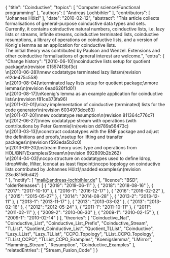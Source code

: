 {
    "title": "Coinductive",
    "topics": [
        "Computer science/Functional programming"
    ],
    "authors": [
        "Andreas Lochbihler"
    ],
    "contributors": [
        "Johannes Hölzl"
    ],
    "date": "2010-02-12",
    "abstract": "This article collects formalisations of general-purpose coinductive data types and sets. Currently, it contains coinductive natural numbers, coinductive lists, i.e. lazy lists or streams, infinite streams, coinductive terminated lists, coinductive resumptions, a library of operations on coinductive lists, and a version of König's lemma as an application for coinductive lists.<br>The initial theory was contributed by Paulson and Wenzel. Extensions and other coinductive formalisations of general interest are welcome.",
    "extra": {
        "Change history": "[2010-06-10]\ncoinductive lists setup for quotient package\n(revision 015574f3bf3c)<br>\n[2010-06-28]\nnew codatatype terminated lazy lists\n(revision e12de475c558)<br>\n[2010-08-04]\nterminated lazy lists setup for quotient package;\nmore lemmas\n(revision 6ead626f1d01)<br>\n[2010-08-17]\nKoenig's lemma as an example application for coinductive lists\n(revision f81ce373fa96)<br>\n[2011-02-01]\nlazy implementation of coinductive (terminated) lists for the code generator\n(revision 6034973dce83)<br>\n[2011-07-20]\nnew codatatype resumption\n(revision 811364c776c7)<br>\n[2012-06-27]\nnew codatatype stream with operations (with contributions by Peter Gammie)\n(revision dd789a56473c)<br>\n[2013-03-13]\nconstruct codatatypes with the BNF package and adjust the definitions and proofs,\nsetup for lifting and transfer packages\n(revision f593eda5b2c0)<br>\n[2013-09-20]\nstream theory uses type and operations from HOL/BNF/Examples/Stream\n(revision 692809b2b262)<br>\n[2014-04-03]\nccpo structure on codatatypes used to define ldrop, ldropWhile, lfilter, lconcat as least fixpoint;\nccpo topology on coinductive lists contributed by Johannes Hölzl;\nadded examples\n(revision 23cd8156bd42)<br>"
    },
    "notify": [
        "mail@andreas-lochbihler.de"
    ],
    "licence": "BSD",
    "olderReleases": [
        {
            "2019": "2019-06-11"
        },
        {
            "2018": "2018-08-16"
        },
        {
            "2017": "2017-10-10"
        },
        {
            "2016-1": "2016-12-17"
        },
        {
            "2016": "2016-02-22"
        },
        {
            "2015": "2015-05-27"
        },
        {
            "2014": "2014-08-28"
        },
        {
            "2013-2": "2013-12-11"
        },
        {
            "2013-1": "2013-11-17"
        },
        {
            "2013": "2013-03-02"
        },
        {
            "2013": "2013-02-16"
        },
        {
            "2012": "2012-05-24"
        },
        {
            "2011-1": "2011-10-11"
        },
        {
            "2011": "2011-02-11"
        },
        {
            "2009-2": "2010-06-30"
        },
        {
            "2009-1": "2010-02-15"
        },
        {
            "2009-1": "2010-02-14"
        }
    ],
    "theories": [
        "Coinductive_Nat",
        "Coinductive_List",
        "Coinductive_List_Prefix",
        "Coinductive_Stream",
        "TLList",
        "Quotient_Coinductive_List",
        "Quotient_TLList",
        "Coinductive",
        "Lazy_LList",
        "Lazy_TLList",
        "CCPO_Topology",
        "LList_CCPO_Topology",
        "TLList_CCPO",
        "TLList_CCPO_Examples",
        "Koenigslemma",
        "LMirror",
        "Hamming_Stream",
        "Resumption",
        "Coinductive_Examples"
    ],
    "relatedEntries": [
        "Stream_Fusion_Code"
    ]
}